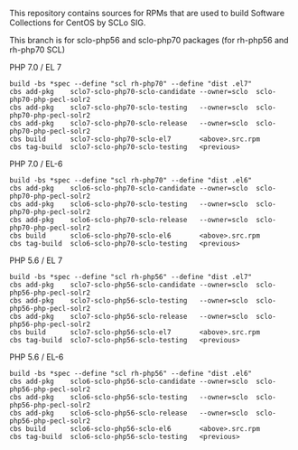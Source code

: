 This repository contains sources for RPMs that are used
to build Software Collections for CentOS by SCLo SIG.

This branch is for sclo-php56 and sclo-php70 packages
(for rh-php56 and rh-php70 SCL)


PHP 7.0 / EL 7

    build -bs *spec --define "scl rh-php70" --define "dist .el7"
    cbs add-pkg    sclo7-sclo-php70-sclo-candidate --owner=sclo  sclo-php70-php-pecl-solr2
    cbs add-pkg    sclo7-sclo-php70-sclo-testing   --owner=sclo  sclo-php70-php-pecl-solr2
    cbs add-pkg    sclo7-sclo-php70-sclo-release   --owner=sclo  sclo-php70-php-pecl-solr2
    cbs build      sclo7-sclo-php70-sclo-el7       <above>.src.rpm
    cbs tag-build  sclo7-sclo-php70-sclo-testing   <previous>

PHP 7.0 / EL-6

    build -bs *spec --define "scl rh-php70" --define "dist .el6"
    cbs add-pkg    sclo6-sclo-php70-sclo-candidate --owner=sclo  sclo-php70-php-pecl-solr2
    cbs add-pkg    sclo6-sclo-php70-sclo-testing   --owner=sclo  sclo-php70-php-pecl-solr2
    cbs add-pkg    sclo6-sclo-php70-sclo-release   --owner=sclo  sclo-php70-php-pecl-solr2
    cbs build      sclo6-sclo-php70-sclo-el6       <above>.src.rpm
    cbs tag-build  sclo6-sclo-php70-sclo-testing   <previous>

PHP 5.6 / EL 7

    build -bs *spec --define "scl rh-php56" --define "dist .el7"
    cbs add-pkg    sclo7-sclo-php56-sclo-candidate --owner=sclo  sclo-php56-php-pecl-solr2
    cbs add-pkg    sclo7-sclo-php56-sclo-testing   --owner=sclo  sclo-php56-php-pecl-solr2
    cbs add-pkg    sclo7-sclo-php56-sclo-release   --owner=sclo  sclo-php56-php-pecl-solr2
    cbs build      sclo7-sclo-php56-sclo-el7       <above>.src.rpm
    cbs tag-build  sclo7-sclo-php56-sclo-testing   <previous>

PHP 5.6 / EL-6

    build -bs *spec --define "scl rh-php56" --define "dist .el6"
    cbs add-pkg    sclo6-sclo-php56-sclo-candidate --owner=sclo  sclo-php56-php-pecl-solr2
    cbs add-pkg    sclo6-sclo-php56-sclo-testing   --owner=sclo  sclo-php56-php-pecl-solr2
    cbs add-pkg    sclo6-sclo-php56-sclo-release   --owner=sclo  sclo-php56-php-pecl-solr2
    cbs build      sclo6-sclo-php56-sclo-el6       <above>.src.rpm
    cbs tag-build  sclo6-sclo-php56-sclo-testing   <previous>

